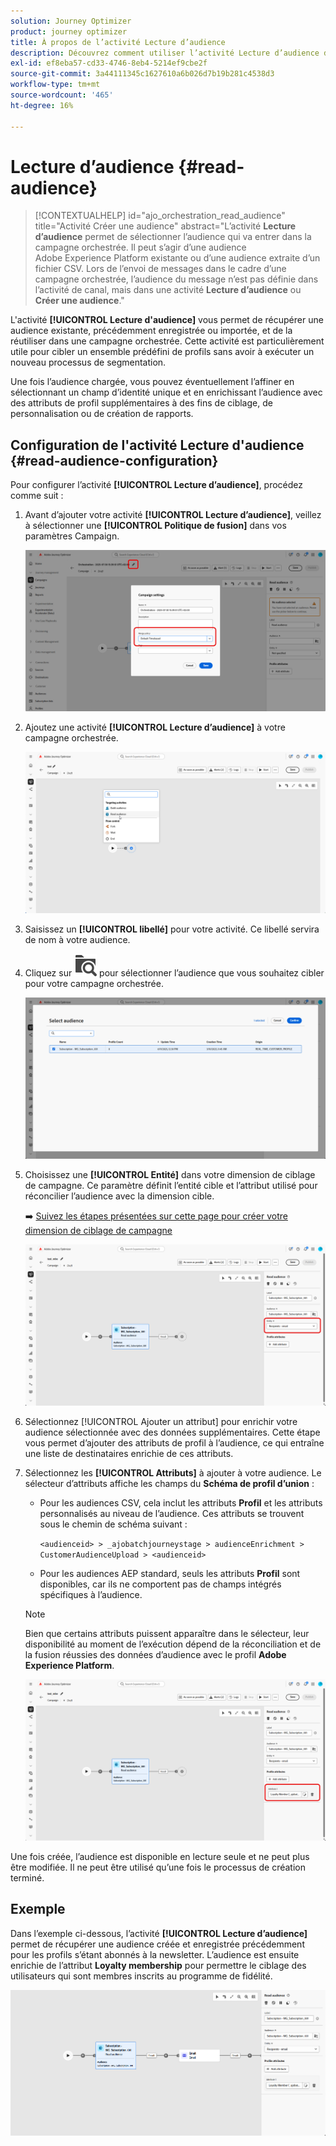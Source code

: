 ```yaml
---
solution: Journey Optimizer
product: journey optimizer
title: À propos de l’activité Lecture d’audience
description: Découvrez comment utiliser l’activité Lecture d’audience dans une campagne orchestrée
exl-id: ef8eba57-cd33-4746-8eb4-5214ef9cbe2f
source-git-commit: 3a44111345c1627610a6b026d7b19b281c4538d3
workflow-type: tm+mt
source-wordcount: '465'
ht-degree: 16%

---
```



# Lecture d’audience {#read-audience}


>[!CONTEXTUALHELP]
>id="ajo_orchestration_read_audience"
>title="Activité Créer une audience"
>abstract="L’activité **Lecture d’audience** permet de sélectionner l’audience qui va entrer dans la campagne orchestrée. Il peut s’agir d’une audience Adobe Experience Platform existante ou d’une audience extraite d’un fichier CSV. Lors de l’envoi de messages dans le cadre d’une campagne orchestrée, l’audience du message n’est pas définie dans l’activité de canal, mais dans une activité **Lecture d’audience** ou **Créer une audience**."

L&#39;activité **[!UICONTROL Lecture d&#39;audience]** vous permet de récupérer une audience existante, précédemment enregistrée ou importée, et de la réutiliser dans une campagne orchestrée. Cette activité est particulièrement utile pour cibler un ensemble prédéfini de profils sans avoir à exécuter un nouveau processus de segmentation.

Une fois l’audience chargée, vous pouvez éventuellement l’affiner en sélectionnant un champ d’identité unique et en enrichissant l’audience avec des attributs de profil supplémentaires à des fins de ciblage, de personnalisation ou de création de rapports.

## Configuration de l&#39;activité Lecture d&#39;audience {#read-audience-configuration}

Pour configurer l’activité **[!UICONTROL Lecture d’audience]**, procédez comme suit :

1. Avant d’ajouter votre activité **[!UICONTROL Lecture d’audience]**, veillez à sélectionner une **[!UICONTROL Politique de fusion]** dans vos paramètres Campaign.

   ![](../assets/read-audience-6.png)

1. Ajoutez une activité **[!UICONTROL Lecture d’audience]** à votre campagne orchestrée.

   ![](../assets/read-audience-1.png)

1. Saisissez un **[!UICONTROL libellé]** pour votre activité. Ce libellé servira de nom à votre audience.

1. Cliquez sur ![icône de recherche de dossier](../assets/do-not-localize/folder-search.svg) pour sélectionner l’audience que vous souhaitez cibler pour votre campagne orchestrée.

   ![](../assets/read-audience-2.png)

1. Choisissez une **[!UICONTROL Entité&#x200B;]** dans votre dimension de ciblage de campagne. Ce paramètre définit l’entité cible et l’attribut utilisé pour réconcilier l’audience avec la dimension cible.

   ➡️ [Suivez les étapes présentées sur cette page pour créer votre dimension de ciblage de campagne](../target-dimension.md)

   ![](../assets/read-audience-3.png)

1. Sélectionnez [!UICONTROL Ajouter un attribut] pour enrichir votre audience sélectionnée avec des données supplémentaires. Cette étape vous permet d’ajouter des attributs de profil à l’audience, ce qui entraîne une liste de destinataires enrichie de ces attributs.

1. Sélectionnez les **[!UICONTROL Attributs]** à ajouter à votre audience. Le sélecteur d’attributs affiche les champs du **Schéma de profil d’union** :

   * Pour les audiences CSV, cela inclut les attributs **Profil** et les attributs personnalisés au niveau de l’audience. Ces attributs se trouvent sous le chemin de schéma suivant :

     `<audienceid> > _ajobatchjourneystage > audienceEnrichment > CustomerAudienceUpload > <audienceid>`

   * Pour les audiences AEP standard, seuls les attributs **Profil** sont disponibles, car ils ne comportent pas de champs intégrés spécifiques à l’audience.

   >[!NOTE]
   >
   > Bien que certains attributs puissent apparaître dans le sélecteur, leur disponibilité au moment de l’exécution dépend de la réconciliation et de la fusion réussies des données d’audience avec le profil **Adobe Experience Platform**.

   ![](../assets/read-audience-4.png)

Une fois créée, l’audience est disponible en lecture seule et ne peut plus être modifiée. Il ne peut être utilisé qu’une fois le processus de création terminé.

## Exemple

Dans l’exemple ci-dessous, l’activité **[!UICONTROL Lecture d’audience]** permet de récupérer une audience créée et enregistrée précédemment pour les profils s’étant abonnés à la newsletter. L’audience est ensuite enrichie de l’attribut **Loyalty membership** pour permettre le ciblage des utilisateurs qui sont membres inscrits au programme de fidélité.

![](../assets/read-audience-5.png)
